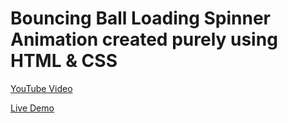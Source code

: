 <h1>Bouncing Ball Loading Spinner Animation created purely using HTML &amp; CSS</h1>

<p>
    <a href="https://youtu.be/jqw5I8HS3lg" target="_blank" title="Watch The Video">YouTube Video</a>
</p>
<p>
    <a href="https://programming-th-world.github.io/Bouncing-Ball-Loading-Animation-HTML-CSS/" target="_blank" title="Checkout Live">Live Demo</a>
</p>
